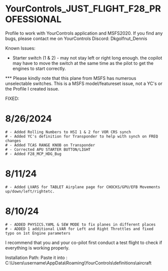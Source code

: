 # YourControls_JUST_FLIGHT_F28_PROFESSIONAL
Profile to work with YourControls application and MSFS2020. If you find any bugs, please contact me on YourControls Discord: Dkgolfnut_Dennis

Known Issues:
  - Starter switch (1 & 2) - may not stay left or right long enough. the copilot may have to move the switch at the same time as the pilot to get the engines to start correctly.  


*** Please kindly note that this plane from MSFS has numerous unselectable switches. This is a MSFS model/featureset issue, not a YC's or the Profile I created issue.

FIXED: 
   # 8/26/2024
    # - Added Rolling Numbers to HSI 1 & 2 for VOR CRS synch
    # - Added YC's definition for Transponder to help with synch on FREQ changes
    # - Added TCAS RANGE KNOB on Transponder
    # - Corrected APU STARTER BUTTON/LIGHT
    # - Added F28_MCP_HDG_Bug
  
   # 8/11/24
    # - Added LVARS for TABLET Airplane page for CHOCKS/GPU/EFB Movements up/down/left/rightetc. 
  
   #  8/10/24 
    # - ADDED PHYSICS.YAML & SEW MODE to fix planes in different places
    # - ADDED 1 additional LVAR for Left and Right Throttles and fixed typo on 1st Engine parameters 

I recommend that you and your co-pilot first conduct a test flight to check if everything is working properly.

Installation Path: Paste it into : C:\Users\username\AppData\Roaming\YourControls\definitions\aircraft
